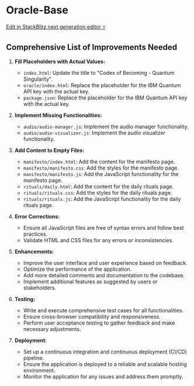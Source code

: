 # Oracle-Base

[Edit in StackBlitz next generation editor ⚡️](https://stackblitz.com/~/github.com/Mavioni/Oracle-Base)

## Comprehensive List of Improvements Needed

1. **Fill Placeholders with Actual Values:**
   - `index.html`: Update the title to "Codex of Becoming - Quantum Singularity".
   - `oracle/index.html`: Replace the placeholder for the IBM Quantum API key with the actual key.
   - `package.json`: Replace the placeholder for the IBM Quantum API key with the actual key.

2. **Implement Missing Functionalities:**
   - `audio/audio-manager.js`: Implement the audio manager functionality.
   - `audio/audio-visualizer.js`: Implement the audio visualizer functionality.

3. **Add Content to Empty Files:**
   - `manifesto/index.html`: Add the content for the manifesto page.
   - `manifesto/manifesto.css`: Add the styles for the manifesto page.
   - `manifesto/manifesto.js`: Add the JavaScript functionality for the manifesto page.
   - `rituals/daily.html`: Add the content for the daily rituals page.
   - `rituals/rituals.css`: Add the styles for the daily rituals page.
   - `rituals/rituals.js`: Add the JavaScript functionality for the daily rituals page.

4. **Error Corrections:**
   - Ensure all JavaScript files are free of syntax errors and follow best practices.
   - Validate HTML and CSS files for any errors or inconsistencies.

5. **Enhancements:**
   - Improve the user interface and user experience based on feedback.
   - Optimize the performance of the application.
   - Add more detailed comments and documentation to the codebase.
   - Implement additional features as suggested by users or stakeholders.

6. **Testing:**
   - Write and execute comprehensive test cases for all functionalities.
   - Ensure cross-browser compatibility and responsiveness.
   - Perform user acceptance testing to gather feedback and make necessary adjustments.

7. **Deployment:**
   - Set up a continuous integration and continuous deployment (CI/CD) pipeline.
   - Ensure the application is deployed to a reliable and scalable hosting environment.
   - Monitor the application for any issues and address them promptly.
